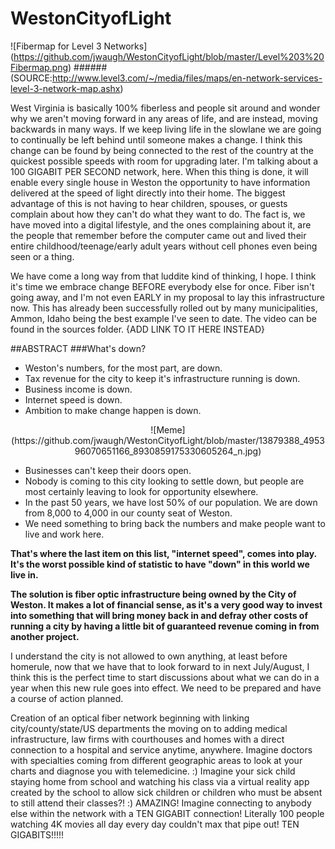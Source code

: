 # WestonCityofLight
![Fibermap for Level 3 Networks]
(https://github.com/jwaugh/WestonCityofLight/blob/master/Level%203%20Fibermap.png)
######(SOURCE:http://www.level3.com/~/media/files/maps/en-network-services-level-3-network-map.ashx)

West Virginia is basically 100% fiberless and people sit around and wonder why we aren't moving forward in any areas of life, and are instead, moving backwards in many ways. If we keep living life in the slowlane we are going to continually be left behind until someone makes a change. I think this change can be found by being connected to the rest of the country at the quickest possible speeds with room for upgrading later. I'm talking about a 100 GIGABIT PER SECOND network, here. When this thing is done, it will enable every single house in Weston the opportunity to have information delivered at the speed of light directly into their home. The biggest advantage of this is not having to hear children, spouses, or guests complain about how they can't do what they want to do. The fact is, we have moved into a digital lifestyle, and the ones complaining about it, are the people that remember before the computer came out and lived their entire childhood/teenage/early adult years without cell phones even being seen or a thing.

We have come a long way from that luddite kind of thinking, I hope. I think it's time we embrace change BEFORE everybody else for once. Fiber isn't going away, and I'm not even EARLY in my proposal to lay this infrastructure now. This has already been successfully rolled out by many municipalities, Ammon, Idaho being the best example I've seen to date. The video can be found in the sources folder. {ADD LINK TO IT HERE INSTEAD}

##ABSTRACT
###What's down?
-	Weston's numbers, for the most part, are down. 
-	Tax revenue for the city to keep it's infrastructure running is down. 
-	Business income is down. 
-	Internet speed is down.
-	Ambition to make change happen is down.

<center>
![Meme]
(https://github.com/jwaugh/WestonCityofLight/blob/master/13879388_495396070651166_8930859175330605264_n.jpg)
</center>

- Businesses can't keep their doors open. 
- Nobody is coming to this city looking to settle down, but people are most certainly leaving to look for opportunity elsewhere. 
- In the past 50 years, we have lost 50% of our population. We are down from 8,000 to 4,000 in our county seat of Weston. 
- We need something to bring back the numbers and make people want to live and work here. 

<strong>That's where the last item on this list, "internet speed", comes into play. It's the worst possible kind of statistic to have "down" in this world we live in. 

The solution is fiber optic infrastructure being owned by the City of Weston. It makes a lot of financial sense, as it's a very good way to invest into something that will bring money back in and defray other costs of running a city by having a little bit of guaranteed revenue coming in from another project.</strong>
 
 I understand the city is not allowed to own anything, at least before homerule, now that we have that to look forward to in next July/August, I think this is the perfect time to start discussions about what we can do in a year when this new rule goes into effect. We need to be prepared and have a course of action planned.

 Creation of an optical fiber network beginning with linking city/county/state/US departments the moving on to adding medical infrastructure, law firms with courthouses and homes with a direct connection to a hospital and service anytime, anywhere. Imagine doctors with specialties coming from different geographic areas to look at your charts and diagnose you with telemedicine. :) Imagine your sick child staying home from school and watching his class via a virtual reality app created by the school to allow sick children or children who must be absent to still attend their classes?! :) AMAZING! Imagine connecting to anybody else within the network with a TEN GIGABIT connection! Literally 100 people watching 4K movies all day every day couldn't max that pipe out! TEN GIGABITS!!!!!
